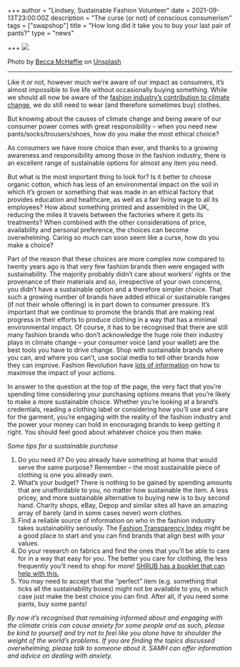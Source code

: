 +++
author = "Lindsey, Sustainable Fashion Volunteer"
date = 2021-09-13T23:00:00Z
description = "The curse (or not) of conscious consumerism"
tags = ["swapshop"]
title = "How long did it take you to buy your last pair of pants?"
type = "news"

+++
![](https://res.cloudinary.com/shrub-co-op/image/upload/v1629464577/shrubcoop.org/media/becca-mchaffie-Fzde_6ITjkw-unsplash_bdukxd.jpg)

Photo by [Becca McHaffie](https://unsplash.com/@beccamchaffie?utm_source=unsplash&utm_medium=referral&utm_content=creditCopyText) on [Unsplash](https://unsplash.com/s/photos/sustainable-clothes?utm_source=unsplash&utm_medium=referral&utm_content=creditCopyText)

***

Like it or not, however much we’re aware of our impact as consumers, it’s almost impossible to live life without occasionally buying something. While we should all now be aware of the [fashion industry’s contribution to climate change](https://www.bbc.co.uk/newsround/58156019), we do still need to wear (and therefore sometimes buy) clothes.

But knowing about the causes of climate change and being aware of our consumer power comes with great responsibility – when you need new pants/socks/trousers/shoes, how do you make the most ethical choice?

As consumers we have more choice than ever, and thanks to a growing awareness and responsibility among those in the fashion industry, there is an excellent range of sustainable options for almost any item you need.

But what is the most important thing to look for? Is it better to choose organic cotton, which has less of an environmental impact on the soil in which it’s grown or something that was made in an ethical factory that provides education and healthcare, as well as a fair living wage to all its employees? How about something printed and assembled in the UK, reducing the miles it travels between the factories where it gets its treatments? When combined with the other considerations of price, availability and personal preference, the choices can become overwhelming. Caring so much can soon seem like a curse, how do you make a choice?

Part of the reason that these choices are more complex now compared to twenty years ago is that very few fashion brands then were engaged with sustainability. The majority probably didn’t care about workers’ rights or the provenance of their materials and so, irrespective of your own concerns, you didn’t have a sustainable option and a therefore simpler choice. That such a growing number of brands have added ethical or sustainable ranges (if not their whole offering) is in part down to consumer pressure. It’s important that we continue to promote the brands that are making real progress in their efforts to produce clothing in a way that has a minimal environmental impact. Of course, it has to be recognised that there are still many fashion brands who don’t acknowledge the huge role their industry plays in climate change – your consumer voice (and your wallet) are the best tools you have to drive change. Shop with sustainable brands where you can, and where you can’t, use social media to tell other brands how they can improve. Fashion Revolution have [lots of information](https://www.fashionrevolution.org/resources/how-tos/) on how to maximise the impact of your actions.

In answer to the question at the top of the page, the very fact that you’re spending time considering your purchasing options means that you’re likely to make a more sustainable choice. Whether you’re looking at a brand’s credentials, reading a clothing label or considering how you’ll use and care for the garment, you’re engaging with the reality of the fashion industry and the power your money can hold in encouraging brands to keep getting it right. You should feel good about whatever choice you then make.

_Some tips for a sustainable purchase_

1. Do you need it? Do you already have something at home that would serve the same purpose? Remember – the most sustainable piece of clothing is one you already own.
2. What’s your budget? There is nothing to be gained by spending amounts that are unaffordable to you, no matter how sustainable the item. A less pricey, and more sustainable alternative to buying new is to buy second hand. Charity shops, eBay, Depop and similar sites all have an amazing array of barely (and in some cases never) worn clothes.
3. Find a reliable source of information on who in the fashion industry takes sustainability seriously. The [Fashion Transparency Index](https://www.fashionrevolution.org/about/transparency/) might be a good place to start and you can find brands that align best with your values.
4. Do your research on fabrics and find the ones that you’ll be able to care for in a way that easy for you. The better you care for clothing, the less frequently you’ll need to shop for more! [SHRUB has a booklet that can help with this.](https://www.shrubcoop.org/resource-packs/fabric-awareness-information-booklet/)
5. You may need to accept that the “perfect” item (e.g. something that ticks all the sustainability boxes) might not be available to you, in which case just make the best choice you can find. After all, if you need some pants, buy some pants!

_By now it’s recognised that remaining informed about and engaging with the climate crisis can cause anxiety for some people and as such, please be kind to yourself and try not to feel like you alone have to shoulder the weight of the world’s problems. If you are finding the topics discussed overwhelming, please talk to someone about it. SAMH can offer information and advice on dealing with anxiety._